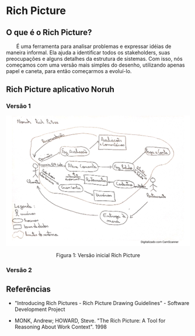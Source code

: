 # Rich Picture

## O que é o Rich Picture?
    
&emsp;&emsp;É uma ferramenta para analisar problemas e expressar idéias de maneira informal. Ela ajuda a identificar todos os stakeholders, suas preocupações e alguns detalhes da estrutura de sistemas. Com isso, nós começamos com uma versão mais simples do desenho, utilizando apenas papel e caneta, para então começarmos a evoluí-lo.

## Rich Picture aplicativo Noruh
### Versão 1

![Rich Picture de baixa fidelidade](../assets/richPictures/RichPictureV1.png)

<center>
Figura 1: Versão inicial Rich Picture
</center>

### Versão 2

## Referências
- "Introducing Rich Pictures - Rich Picture Drawing Guidelines" - Software Development Project

- MONK, Andrew; HOWARD, Steve. "The Rich Picture: A Tool for Reasoning About Work Context". 1998